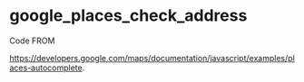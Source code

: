 # google_places_check_address

Code FROM  

https://developers.google.com/maps/documentation/javascript/examples/places-autocomplete.
